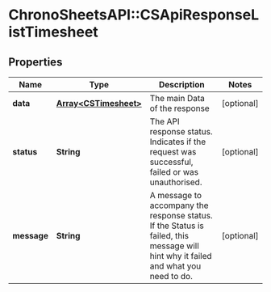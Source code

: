 # ChronoSheetsAPI::CSApiResponseListTimesheet

## Properties
Name | Type | Description | Notes
------------ | ------------- | ------------- | -------------
**data** | [**Array&lt;CSTimesheet&gt;**](CSTimesheet.md) | The main Data of the response | [optional] 
**status** | **String** | The API response status. Indicates if the request was successful, failed or was unauthorised. | [optional] 
**message** | **String** | A message to accompany the response status.  If the Status is failed, this message will hint why it failed and what you need to do. | [optional] 


